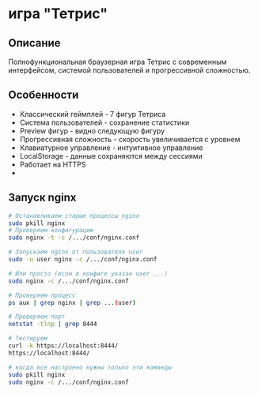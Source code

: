 # игра "Тетрис"
## Описание
Полнофункциональная браузерная игра Тетрис с современным интерфейсом, системой пользователей и прогрессивной сложностью.

## Особенности

- Классический геймплей - 7 фигур Тетриса
- Система пользователей - сохранение статистики
- Preview фигур - видно следующую фигуру
- Прогрессивная сложность - скорость увеличивается с уровнем
- Клавиатурное управление - интуитивное управление
- LocalStorage - данные сохраняются между сессиями
- Работает на HTTPS
- 
## Запуск nginx
```bash
# Останавливаем старые процессы nginx
sudo pkill nginx
# Проверяем конфигурацию
sudo nginx -t -c /.../conf/nginx.conf

# Запускаем nginx от пользователя user
sudo -u user nginx -c /.../conf/nginx.conf

# Или просто (если в конфиге указан user ...)
sudo nginx -c /.../conf/nginx.conf

# Проверяем процесс
ps aux | grep nginx | grep ...(user)

# Проверяем порт
netstat -tlnp | grep 8444

# Тестируем
curl -k https://localhost:8444/
https://localhost:8444/

# когда все настроено нужны только эти команды
sudo pkill nginx
sudo nginx -c /.../conf/nginx.conf
```
